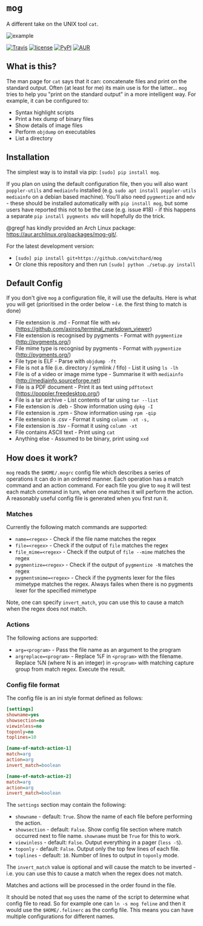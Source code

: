 # `mog`

A different take on the UNIX tool `cat`.

![example](mog.gif)

[![Travis](https://img.shields.io/travis/witchard/mog.svg)](https://travis-ci.org/witchard/mog)
[![license](https://img.shields.io/github/license/witchard/mog.svg)](https://witchard.mit-license.org)
[![PyPI](https://img.shields.io/pypi/v/mog.svg)](https://pypi.python.org/pypi/mog)
[![AUR](https://img.shields.io/aur/version/mog-git.svg)](https://aur.archlinux.org/packages/mog-git/)

## What is this?

The man page for `cat` says that it can: concatenate files and print on the standard output. Often (at least for me) its main use is for the latter... `mog` tries to help you "print on the standard output" in a more intelligent way. For example, it can be configured to:

* Syntax highlight scripts
* Print a hex dump of binary files
* Show details of image files
* Perform `objdump` on executables
* List a directory

## Installation

The simplest way is to install via pip: `[sudo] pip install mog`.

If you plan on using the default configuration file, then you will also want `poppler-utils` and `mediainfo` installed (e.g. `sudo apt install poppler-utils mediainfo` on a debian based machine). You'll also need `pygmentize` and `mdv` - these should be installed automatically with `pip install mog`, but some users have reported this not to be the case (e.g. issue #18) - if this happens a separate `pip install pygments mdv` will hopefully do the trick.

@gregf has kindly provided an Arch Linux package: https://aur.archlinux.org/packages/mog-git/.

For the latest development version:
* `[sudo] pip install git+https://github.com/witchard/mog`
* Or clone this repository and then run `[sudo] python ./setup.py install`

## Default Config

If you don't give `mog` a configuration file, it will use the defaults. Here is what you will get (prioritised in the order below - i.e. the first thing to match is done)

* File extension is .md - Format file with `mdv` (https://github.com/axiros/terminal_markdown_viewer)
* File extension is recognised by pygments - Format with `pygmentize` (http://pygments.org/)
* File mime type is recognisd by pygments - Format with `pygmentize` (http://pygments.org/)
* File type is ELF - Parse with `objdump -ft`
* File is not a file (i.e. directory / symlink / fifo) - List it using `ls -lh`
* File is of a video or image mime type - Summarise it with `mediainfo` (http://mediainfo.sourceforge.net)
* File is a PDF document - Print it as text using `pdftotext` (https://poppler.freedesktop.org/)
* File is a tar archive - List contents of tar using `tar --list`
* File extension is .deb - Show information using `dpkg -I`
* File extension is .rpm - Show information using `rpm -qip`
* File extension is .csv - Format it using `column -xt -s,`
* File extension is .tsv - Format it using `column -xt`
* File contains ASCII text - Print using `cat`
* Anything else - Assumed to be binary, print using `xxd`

## How does it work?

`mog` reads the `$HOME/.mogrc` config file which describes a series of operations it can do in an ordered manner. Each operation has a match command and an action command. For each file you give to `mog` it will test each match command in turn, when one matches it will perform the action. A reasonably useful config file is generated when you first run it.

### Matches

Currently the following match commands are supported:

* `name=<regex>` - Check if the file name matches the regex
* `file=<regex>` - Check if the output of `file` matches the regex
* `file_mime=<regex>` - Check if the output of `file --mime` matches the regex
* `pygmentize=<regex>` - Check if the output of `pygmentize -N` matches the regex
* `pygmentsmime=<regex>` - Check if the pygments lexer for the files mimetype matches the regex. Always failes when there is no pygments lexer for the specified mimetype

Note, one can specify `invert_match`, you can use this to cause a match when the regex does not match.

### Actions

The following actions are supported:

* `arg=<program>` - Pass the file name as an argument to the program
* `argreplace=<program>` - Replace %F in `<program>` with the filename. Replace %N (where N is an integer) in `<program>` with matching capture group from match regex. Execute the result.

### Config file format

The config file is an ini style format defined as follows:

```ini
[settings]
showname=yes
showsection=no
viewinless=no
toponly=no
toplines=10

[name-of-match-action-1]
match=arg
action=arg
invert_match=boolean

[name-of-match-action-2]
match=arg
action=arg
invert_match=boolean
```

The `settings` section may contain the following:

* `showname` - default: `True`. Show the name of each file before performing the action.
* `showsection` - default: `False`. Show config file section where match occurred next to file name. `showname` must be `True` for this to work.
* `viewinless` - default: `False`. Output everything in a pager (`less -S`).
* `toponly` - default: `False`. Output only the top few lines of each file.
* `toplines` - default: `10`. Number of lines to output in `toponly` mode.

The `invert_match` value is optional and will cause the match to be inverted - i.e. you can use this to cause a match when the regex does not match.

Matches and actions will be processed in the order found in the file.

It should be noted that `mog` uses the name of the script to determine what config file to read. So for example one can `ln -s mog feline` and then it would use the `$HOME/.felinerc` as the config file. This means you can have multiple configurations for different names.
